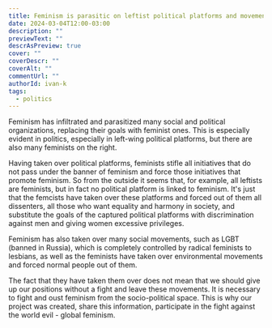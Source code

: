 ```yaml
---
title: Feminism is parasitic on leftist political platforms and movements
date: 2024-03-04T12:00-03:00
description: ""
previewText: ""
descrAsPreview: true
cover: ""
coverDescr: ""
coverAlt: ""
commentUrl: ""
authorId: ivan-k
tags:
  - politics
---
```

Feminism has infiltrated and parasitized many social and political organizations, replacing their goals with feminist ones. This is especially evident in politics, especially in left-wing political platforms, but there are also many feminists on the right.

Having taken over political platforms, feminists stifle all initiatives that do not pass under the banner of feminism and force those initiatives that promote feminism. So from the outside it seems that, for example, all leftists are feminists, but in fact no political platform is linked to feminism. It's just that the femcists have taken over these platforms and forced out of them all dissenters, all those who want equality and harmony in society, and substitute the goals of the captured political platforms with discrimination against men and giving women excessive privileges.

Feminism has also taken over many social movements, such as LGBT (banned in Russia), which is completely controlled by radical feminists to lesbians, as well as the feminists have taken over environmental movements and forced normal people out of them.

The fact that they have taken them over does not mean that we should give up our positions without a fight and leave these movements. It is necessary to fight and oust feminism from the socio-political space. This is why our project was created, share this information, participate in the fight against the world evil - global feminism.
